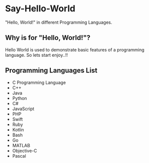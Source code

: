 # Say-Hello-World
"Hello, World!" in different Programming Languages.


## Why is for "Hello, World!"?
Hello World is used to demonstrate basic features of a programming language. So lets start enjoy..!! 


## Programming Languages List

- C Programming Language
- C++
- Java
- Python
- C#
- JavaScript
- PHP
- Swift
- Ruby
- Kotlin
- Bash
- Go
- MATLAB
- Objective-C
- Pascal

